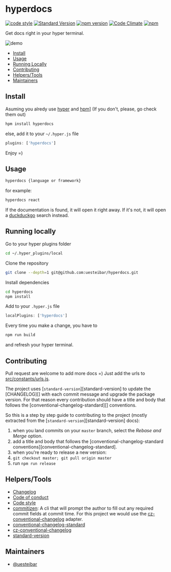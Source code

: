 # hyperdocs

[![code style](https://img.shields.io/badge/code%20style-prettier-ff69b4.svg?style=flat-square)]()
[![Standard Version](https://img.shields.io/badge/release-standard%20version-brightgreen.svg)]()
[![npm version](https://badge.fury.io/js/hyperdocs.svg)](https://badge.fury.io/js/hyperdocs)
[![Code Climate](https://codeclimate.com/github/uesteibar/hyperdocs/badges/gpa.svg)](https://codeclimate.com/github/uesteibar/hyperdocs)
[![npm](https://img.shields.io/npm/dm/hyperdocs.svg?label=DL)]()

Get docs right in your hyper terminal.

![demo](https://gifyu.com/images/hyperdocs.gif)

- [Install](#install)
- [Usage](#usage)
- [Running Locally](#running-locally)
- [Contributing](#contributing)
- [Helpers/Tools](#helperstools)
- [Maintainers](#maintainers)

## Install

Asuming you alredy use [hyper](https://hyper.is) and [hpm](https://www.npmjs.com/package/hpm-cli)] (If you don't, please, go check them out)
```bash
hpm install hyperdocs
```

else, add it to your `~/.hyper.js` file
```js
plugins: ['hyperdocs']
```

Enjoy =)

## Usage

```bash
hyperdocs {language or framework}
```

for example:
```bash
hyperdocs react
```

If the documentation is found, it will open it right away. If it's not, it will open a [duckduckgo](https://duckduckgo.com/) search instead.

## Running locally

Go to your hyper plugins folder
```bash
cd ~/.hyper_plugins/local
```

Clone the repository
```bash
git clone --depth=1 git@github.com:uesteibar/hyperdocs.git
```

Install dependencies
```bash
cd hyperdocs
npm install
```

Add to your `.hyper.js` file
```js
localPlugins: ['hyperdocs']
```

Every time you make a change, you have to
```bash
npm run build
```

and refresh your hyper terminal.

## Contributing

Pull request are welcome to add more docs =)
Just add the urls to [src/constants/urls.js](https://github.com/uesteibar/hyperdocs/blob/master/src/constants/urls.js).

The project uses [`standard-version`][standard-version] to update the [CHANGELOG][] with each commit message and upgrade the package version. For that reason every contribution should have a title and body that follows the [conventional-changelog-standard][] conventions.

So this is a step by step guide to contributing to the project (mostly extracted from the [`standard-version`][standard-version] docs):

1. when you land commits on your `master` branch, select the _Rebase and Merge_ option.
2. add a title and body that follows the [conventional-changelog-standard conventions][conventional-changelog-standard].
3. when you're ready to release a new version:
  1. `git checkout master; git pull origin master`
  2. run `npm run release`

## Helpers/Tools

- [Changelog](https://github.com/uesteibar/hyperdocs/blob/master/CHANGELOG.md)
- [Code of conduct](https://github.com/uesteibar/hyperdocs/blob/master/CHANGELOG.md)
- [Code style](https://npm.im/prettier)
- [commitizen](https://github.com/commitizen/cz-cli): A cli that will prompt the author to fill out any required commit fields at commit time. For this project we would use the [cz-conventional-changelog](https://github.com/conventional-changelog/conventional-changelog) adapter.
- [conventional-changelog-standard](https://github.com/bcoe/conventional-changelog-standard/blob/master/convention.md)
- [cz-conventional-changelog](https://github.com/commitizen/cz-conventional-changelog)
- [standard-version](https://github.com/conventional-changelog/standard-version)

## Maintainers

- [@uesteibar](https://github.com/uesteibar)
